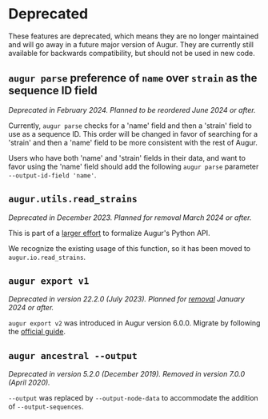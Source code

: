 # Deprecated

These features are deprecated, which means they are no longer maintained and
will go away in a future major version of Augur. They are currently still
available for backwards compatibility, but should not be used in new code.

## `augur parse` preference of `name` over `strain` as the sequence ID field

*Deprecated in February 2024. Planned to be reordered June 2024 or after.*

Currently, `augur parse` checks for a 'name' field and then a 'strain' field to use as a sequence ID. This order will be changed in favor of searching for a 'strain' and then a 'name' field to be more consistent with the rest of Augur.

Users who have both 'name' and 'strain' fields in their data, and want to favor using the 'name' field should add the following `augur parse` parameter `--output-id-field 'name'`.

## `augur.utils.read_strains`

*Deprecated in December 2023. Planned for removal March 2024 or after.*

This is part of a [larger effort](https://github.com/nextstrain/augur/issues/1011)
to formalize Augur's Python API.

We recognize the existing usage of this function, so it has been moved to
`augur.io.read_strains`.

## `augur export v1`

*Deprecated in version 22.2.0 (July 2023). Planned for [removal](https://github.com/nextstrain/augur/issues/1266)
January 2024 or after.*

`augur export v2` was introduced in Augur version 6.0.0. Migrate by following
the [official guide](https://docs.nextstrain.org/projects/augur/page/releases/migrating-v5-v6.html).

## `augur ancestral --output`

*Deprecated in version 5.2.0 (December 2019). Removed in version 7.0.0 (April
2020).*

`--output` was replaced by `--output-node-data` to accommodate the addition of
`--output-sequences`.
